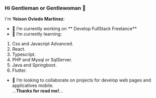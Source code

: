 ### Hi Gentleman or Gentlewoman 👋
<!--
**yomark14/yomark14** is a ✨ _special_ ✨ repository because its `README.md` (this file) appears on your GitHub profile.

Here are some ideas to get you started:
-->
I'm **Yeison Oviedo Martinez**:
- 🔭 I’m currently working on ** Develop FullStack Freelance**
- 🌱 I’m currently learning:
1. Css and Javacript Advanced.
2. React.
3. Typescript.
4. PHP and Mysql or SqlServer.
5. Java and Springboot. 
6. Flutter.
- 👯 I’m looking to collaborate on projects for develop web pages and applicatives mobile. \
...**Thanks for read me!**...


